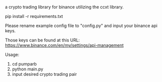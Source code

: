 a crypto trading library for binance utilizing the ccxt library.

pip install -r requirements.txt

Please rename example config file to "config.py" and input your binance api keys.

Those keys can be found at this URL: https://www.binance.com/en/my/settings/api-management

Usage: 
1. cd pumparb
2. python main.py
3. input desired crypto trading pair